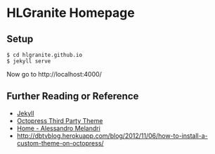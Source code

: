 HLGranite Homepage
==================

Setup
-----
~~~
$ cd hlgranite.github.io
$ jekyll serve
~~~
Now go to http://localhost:4000/


Further Reading or Reference
----------------------------
- [Jekyll](http://jekyllrb.com/)
- [Octopress Third Party Theme](https://github.com/imathis/octopress/wiki/3rd-Party-Octopress-Themes)
- [Home - Alessandro Melandri](http://melandri.net/)
- http://dbtvblog.herokuapp.com/blog/2012/11/06/how-to-install-a-custom-theme-on-octopress/